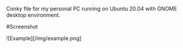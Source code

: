 Conky file for my personal PC running on Ubuntu 20.04 with GNOME desktop environment.

#Screenshot

![Example][/img/example.png]
